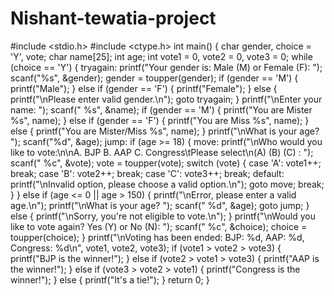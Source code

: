 # Nishant-tewatia-project
#include <stdio.h>
#include <ctype.h>
int main()
{
char gender, choice = 'Y', vote;
char name[25];
int age;
int vote1 = 0, vote2 = 0, vote3 = 0;
while (choice == 'Y')
{
tryagain:
printf("Your gender is: Male (M) or Female (F): ");
scanf("%s", &gender);
gender = toupper(gender);
if (gender == 'M')
{
printf("Male");
}
else if (gender == 'F')
{
printf("Female");
}
else
{
printf("\nPlease enter valid gender.\n");
goto tryagain;
}
printf("\nEnter your name: ");
scanf(" %s", &name);
if (gender == 'M')
{
printf("You are Mister %s", name);
}
else if (gender == 'F')
{
printf("You are Miss %s", name);
}
else
{
printf("You are Mister/Miss %s", name);
}
printf("\nWhat is your age? ");
scanf("%d", &age);
jump:
if (age >= 18)
{
move:
printf("\nWho would you like to vote:\n\nA. BJP B. AAP C. Congress\tPlease select\n(A)
(B) (C) : ");
scanf(" %c", &vote);
vote = toupper(vote);
switch (vote)
{
case 'A':
vote1++;
break;
case 'B':
vote2++;
break;
case 'C':
vote3++;
break;
default:
printf("\nInvalid option, please choose a valid option.\n");
goto move;
break;
}
}
else if (age <= 0 || age > 150)
{
printf("\nError, please enter a valid age.\n");
printf("\nWhat is your age? ");
scanf(" %d", &age);
goto jump;
}
else
{
printf("\nSorry, you're not eligible to vote.\n");
}
printf("\nWould you like to vote again? Yes (Y) or No (N): ");
scanf(" %c", &choice);
choice = toupper(choice);
}
printf("\nVoting has been ended: BJP: %d, AAP: %d, Congress: %d\n", vote1, vote2, vote3);
if (vote1 > vote2 > vote3)
{
printf("BJP is the winner!");
}
else if (vote2 > vote1 > vote3)
{
printf("AAP is the winner!");
}
else if (vote3 > vote2 > vote1)
{
printf("Congress is the winner!");
}
else
{
printf("It's a tie!");
}
return 0;
  }
